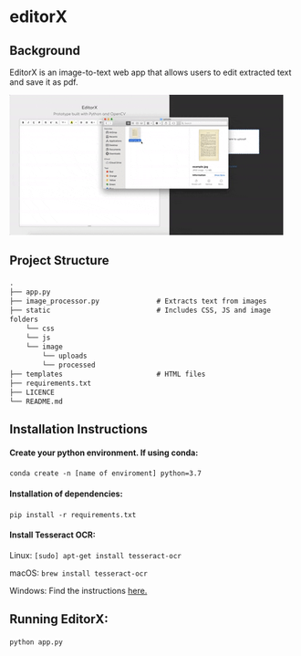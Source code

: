 # editorX

## Background

EditorX is an image-to-text web app that allows users to edit extracted text and save it as pdf.

![working app](https://github.com/alaradirik/editorX/blob/master/screenshots/app.gif "Flask app")

## Project Structure

    .
    ├── app.py
    ├── image_processor.py              # Extracts text from images
    ├── static                          # Includes CSS, JS and image folders
        └── css
        └── js
        └── image
            └── uploads
            └── processed
    ├── templates                       # HTML files
    ├── requirements.txt   
    ├── LICENCE          
    └── README.md

## Installation Instructions

#### Create your python environment. If using conda:

`conda create -n [name of enviroment] python=3.7`

#### Installation of dependencies:

`pip install -r requirements.txt`

#### Install Tesseract OCR:

Linux:
`[sudo] apt-get install tesseract-ocr`

macOS:
`brew install tesseract-ocr`

Windows:
Find the instructions [here.](https://github.com/tesseract-ocr/tesseract/wiki)



## Running EditorX:

`python app.py`